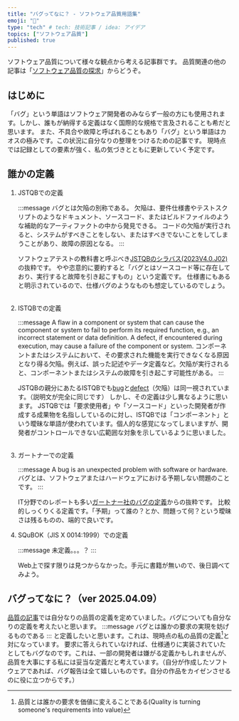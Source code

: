 ```yaml
---
title: "バグってなに？ - ソフトウェア品質用語集"
emoji: "🎯"
type: "tech" # tech: 技術記事 / idea: アイデア
topics: ["ソフトウェア品質"]
published: true
---
```

ソフトウェア品質について様々な観点から考える記事群です。
品質関連の他の記事は「[ソフトウェア品質の探求](https://zenn.dev/sway/articles/quality_index_list)」からどうぞ。


## はじめに
「バグ」という単語はソフトウェア開発者のみならず一般の方にも使用されます。しかし、誰もが納得する定義はなく国際的な規格で言及されることも希だと思います。
また、不具合や故障と呼ばれることもあり「バグ」という単語はカオスの極みです。この状況に自分なりの整理をつけるための記事です。
現時点では記録としての要素が強く、私の気づきとともに更新していく予定です。


## 誰かの定義


1. JSTQBでの定義

   :::message
   バグとは欠陥の別称である。
   欠陥は、要件仕様書やテストスクリプトのようなドキュメント、ソースコード、またはビルドファイルのような補助的なアーティファクトの中から発見できる。
   コードの欠陥が実行されると、システムがすべきことをしない、またはすべきでないことをしてしまうことがあり、故障の原因となる。
   :::

   ソフトウェアテストの教科書と呼ぶべき[JSTQBのシラバス(2023V4.0.J02)](https://jstqb.jp/syllabus.html)の抜粋です。
   やや恣意的に要約すると「バグとはソースコード等に存在しており、実行すると故障を引き起こすもの」という定義です。
   仕様書にもあると明示されているので、仕様バグのようなものも想定しているのでしょう。
   &nbsp;


1. ISTQBでの定義

   :::message
   A flaw in a component or system that can cause the component or system to fail to perform its required function, e.g., an incorrect statement or data definition. A defect, if encountered during execution, may cause a failure of the component or system.
   コンポーネントまたはシステムにおいて、その要求された機能を実行できなくなる原因となり得る欠陥。例えば、誤った記述やデータ定義など。欠陥が実行されると、コンポーネントまたはシステムの故障を引き起こす可能性がある。
   :::

   JSTQBの親分にあたるISTQBでも[bug](https://istqb-glossary.page/bug/)と[defect](https://istqb-glossary.page/defect/)（欠陥）は同一視されています。（説明文が完全に同じです）
   しかし、その定義は少し異なるように思います。
   JSTQBでは「要求使用者」や「ソースコード」といった開発者が作成する成果物を名指ししているのに対し、ISTQBでは「コンポーネント」という曖昧な単語が使われています。個人的な感覚になってしまいますが、開発者がコントロールできない広範囲な対象を示しているように思いました。
   &nbsp;


1. ガートナーでの定義

   :::message
   A bug is an unexpected problem with software or hardware.
   バグとは、ソフトウェアまたはハードウェアにおける予期しない問題のことです。
   :::

   IT分野でのレポートも多い[ガートナー社のバグの定義](https://www.gartner.com/en/information-technology/glossary/bug)からの抜粋です。
   比較的しっくりくる定義です。「予期」って誰の？とか、問題って何？という曖昧さは残るものの、端的で良いです。
   &nbsp;


1. SQuBOK（JIS X 0014:1999）での定義

   :::message
   未定義。。。？
   :::

   Web上で探す限りは見つからなかった。手元に書籍が無いので、後日調べてみよう。
   &nbsp;


## バグってなに？（ver 2025.04.09）

   [品質の記事](https://zenn.dev/sway/articles/quality_def_software_quality)では自分なりの品質の定義を定めていました。バグについても自分なりの定義を考えたいと思います。
   :::message
   バグとは誰かの要求の実現を妨げるものである
   :::
   と定義したいと思います。これは、現時点の私の品質の定義[^1]と対になっています。
   要求に答えられていなければ、仕様通りに実装されていたとしてもバグなのです。これは、一部の開発者は嫌がる定義かもしれませんが、品質を大事にする私には妥当な定義だと考えています。（自分が作成したソフトウェアであれば、バグ報告は全て嬉しいものです。自分の作品をカイゼンさせるのに役に立つからです。）
   [^1]: 品質とは誰かの要求を価値に変えることである(Quality is turning someone's requirements into value)
